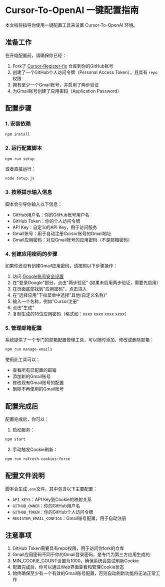 # Cursor-To-OpenAI 一键配置指南

本文档将指导你使用一键配置工具来设置 Cursor-To-OpenAI 环境。

## 准备工作

在开始配置前，请确保你已经：

1. Fork了 [Cursor-Register-fix](https://github.com/liuw1535/Cursor-Register-fix) 仓库到你的GitHub账号
2. 创建了一个GitHub个人访问令牌（Personal Access Token），且具有 `repo` 权限
3. 拥有至少一个Gmail账号，并启用了两步验证
4. 为Gmail账号创建了应用密码（Application Password）

## 配置步骤

### 1. 安装依赖

```bash
npm install
```

### 2. 运行配置脚本

```bash
npm run setup
```

或者直接运行：

```bash
node setup.js
```

### 3. 按照提示输入信息

脚本会引导你输入以下信息：

- GitHub用户名：你的GitHub账号用户名
- GitHub Token：你的个人访问令牌
- API Key：自定义的API Key，用于访问服务
- Gmail账号：用于自动注册Cursor账号的Gmail地址
- Gmail应用密码：对应Gmail账号的应用密码（不是邮箱密码）

### 4. 创建应用密码的步骤

如果你还没有创建Gmail应用密码，请按照以下步骤操作：

1. 访问 [Google账号安全设置](https://myaccount.google.com/security)
2. 在"登录Google"部分，点击"两步验证"
   (如果未启用两步验证，需要先启用)
3. 在页面底部找到"应用密码"，点击进入
4. 在"选择应用"下拉菜单中选择"其他(自定义名称)"
5. 输入一个名称，例如"Cursor注册"
6. 点击"生成"
7. 复制生成的16位应用密码（格式如：xxxx xxxx xxxx xxxx）

### 5. 管理邮箱配置

系统提供了一个专门的邮箱配置管理工具，可以随时添加、修改或删除邮箱：

```bash
npm run manage-emails
```

使用此工具可以：
- 查看所有已配置的邮箱
- 添加新的Gmail账号
- 修改现有Gmail账号的配置
- 删除不再使用的Gmail账号

## 配置完成后

配置完成后，你可以：

1. 启动服务：

```bash
npm start
```

2. 手动触发Cookie刷新：

```bash
npm run refresh-cookies:force
```

## 配置文件说明

脚本会生成`.env`文件，其中包含以下主要配置：

- `API_KEYS`：API Key到Cookie的映射关系
- `GITHUB_OWNER`：你的GitHub用户名
- `GITHUB_TOKEN`：你的GitHub个人访问令牌
- `REGISTER_EMAIL_CONFIGS`：Gmail账号配置，用于自动注册

## 注意事项

1. GitHub Token需要具有repo权限，用于访问你fork的仓库
2. Gmail应用密码不同于你的Gmail登录密码，是专门为第三方应用生成的
3. MIN_COOKIE_COUNT设置为1000，确保系统会尝试刷新Cookie
4. 配置完成后，你可以通过Web界面查看和管理Cookie状态
5. 始终确保至少有一个有效的Gmail账号配置，否则自动刷新功能将无法正常工作 